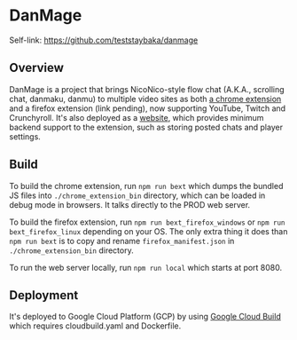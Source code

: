 # DanMage

Self-link: https://github.com/teststaybaka/danmage

## Overview

DanMage is a project that brings NicoNico-style flow chat (A.K.A., scrolling chat, danmaku, danmu) to multiple video sites as both [a chrome extension](https://chrome.google.com/webstore/detail/danmage/elhaopojedichjdgkglifmijgkeclalm) and a firefox extension (link pending), now supporting YouTube, Twitch and Crunchyroll. It's also deployed as a [website](https://www.danmage.com/), which provides minimum backend support to the extension, such as storing posted chats and player settings.

## Build

To build the chrome extension, run `npm run bext` which dumps the bundled JS files into `./chrome_extension_bin` directory, which can be loaded in debug mode in browsers. It talks directly to the PROD web server.

To build the firefox extension, run `npm run bext_firefox_windows` or `npm run bext_firefox_linux` depending on your OS. The only extra thing it does than `npm run bext` is to copy and rename `firefox_manifest.json` in  `./chrome_extension_bin` directory.

To run the web server locally, run `npm run local` which starts at port 8080.

## Deployment

It's deployed to Google Cloud Platform (GCP) by using [Google Cloud Build](https://cloud.google.com/build) which requires cloudbuild.yaml and Dockerfile.
